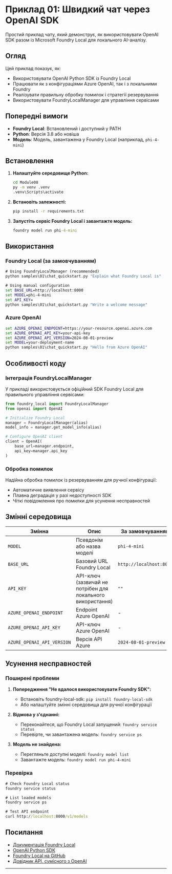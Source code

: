 <!--
CO_OP_TRANSLATOR_METADATA:
{
  "original_hash": "fb649a75048715165e76e20b366620a9",
  "translation_date": "2025-09-25T02:33:52+00:00",
  "source_file": "Module08/samples/01/README.md",
  "language_code": "uk"
}
-->
# Приклад 01: Швидкий чат через OpenAI SDK

Простий приклад чату, який демонструє, як використовувати OpenAI SDK разом із Microsoft Foundry Local для локального AI-аналізу.

## Огляд

Цей приклад показує, як:
- Використовувати OpenAI Python SDK із Foundry Local
- Працювати як з конфігураціями Azure OpenAI, так і з локальними Foundry
- Реалізувати правильну обробку помилок і стратегії резервування
- Використовувати FoundryLocalManager для управління сервісами

## Попередні вимоги

- **Foundry Local**: Встановлений і доступний у PATH
- **Python**: Версія 3.8 або новіша
- **Модель**: Модель, завантажена у Foundry Local (наприклад, `phi-4-mini`)

## Встановлення

1. **Налаштуйте середовище Python:**
   ```cmd
   cd Module08
   py -m venv .venv
   .venv\Scripts\activate
   ```

2. **Встановіть залежності:**
   ```cmd
   pip install -r requirements.txt
   ```

3. **Запустіть сервіс Foundry Local і завантажте модель:**
   ```cmd
   foundry model run phi-4-mini
   ```

## Використання

### Foundry Local (за замовчуванням)

```cmd
# Using FoundryLocalManager (recommended)
python samples\01\chat_quickstart.py "Explain what Foundry Local is"

# Using manual configuration
set BASE_URL=http://localhost:8000
set MODEL=phi-4-mini
set API_KEY=
python samples\01\chat_quickstart.py "Write a welcome message"
```

### Azure OpenAI

```cmd
set AZURE_OPENAI_ENDPOINT=https://your-resource.openai.azure.com
set AZURE_OPENAI_API_KEY=your-api-key
set AZURE_OPENAI_API_VERSION=2024-08-01-preview
set MODEL=your-deployment-name
python samples\01\chat_quickstart.py "Hello from Azure OpenAI"
```

## Особливості коду

### Інтеграція FoundryLocalManager

У прикладі використовується офіційний SDK Foundry Local для правильного управління сервісами:

```python
from foundry_local import FoundryLocalManager
from openai import OpenAI

# Initialize Foundry Local
manager = FoundryLocalManager(alias)
model_info = manager.get_model_info(alias)

# Configure OpenAI client
client = OpenAI(
    base_url=manager.endpoint,
    api_key=manager.api_key
)
```

### Обробка помилок

Надійна обробка помилок із резервуванням для ручної конфігурації:
- Автоматичне виявлення сервісу
- Плавна деградація у разі недоступності SDK
- Чіткі повідомлення про помилки для усунення несправностей

## Змінні середовища

| Змінна | Опис | За замовчуванням | Обов'язково |
|--------|------|------------------|-------------|
| `MODEL` | Псевдонім або назва моделі | `phi-4-mini` | Ні |
| `BASE_URL` | Базовий URL Foundry Local | `http://localhost:8000` | Ні |
| `API_KEY` | API-ключ (зазвичай не потрібен для локального використання) | `""` | Ні |
| `AZURE_OPENAI_ENDPOINT` | Endpoint Azure OpenAI | - | Для Azure |
| `AZURE_OPENAI_API_KEY` | API-ключ Azure OpenAI | - | Для Azure |
| `AZURE_OPENAI_API_VERSION` | Версія API Azure | `2024-08-01-preview` | Ні |

## Усунення несправностей

### Поширені проблеми

1. **Попередження "Не вдалося використовувати Foundry SDK":**
   - Встановіть foundry-local-sdk: `pip install foundry-local-sdk`
   - Або налаштуйте змінні середовища для ручної конфігурації

2. **Відмова у з'єднанні:**
   - Переконайтеся, що Foundry Local запущений: `foundry service status`
   - Перевірте, чи завантажена модель: `foundry service ps`

3. **Модель не знайдена:**
   - Перегляньте доступні моделі: `foundry model list`
   - Завантажте модель: `foundry model run phi-4-mini`

### Перевірка

```cmd
# Check Foundry Local status
foundry service status

# List loaded models
foundry service ps

# Test API endpoint
curl http://localhost:8000/v1/models
```

## Посилання

- [Документація Foundry Local](https://learn.microsoft.com/azure/ai-foundry/foundry-local/)
- [OpenAI Python SDK](https://github.com/openai/openai-python)
- [Foundry Local на GitHub](https://github.com/microsoft/Foundry-Local)
- [Довідник API, сумісного з OpenAI](https://learn.microsoft.com/azure/ai-foundry/foundry-local/how-to/how-to-integrate-with-inference-sdks)

---

